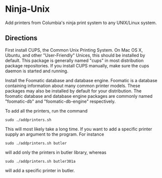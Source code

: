 # Ninja-Unix

Add printers from Columbia's ninja print system to any UNIX/Linux system.

## Directions

First install CUPS, the Common Unix Printing System. On Mac OS X, Ubuntu, and 
other "User-Friendly" Unices, this should be installed by default. This package
is generally named "cups" in most distribution package repositories. If you
install CUPS manually, make sure the cups daemon is started and running.

Install the Foomatic database and database engine. Foomatic is a database 
containing information about many common printer models. These packages may 
also be installed by default for your distribution. The foomatic database and 
database engine packages are commonly named "foomatic-db" and 
"foomatic-db-engine" respectively.

To add all the printers, run the command

	sudo ./addprinters.sh

This will most likely take a long time. If you want to add a specific printer
supply an argument to the program. For instance

	sudo ./addprinters.sh butler

will add only the printers in butler library, whereas

	sudo ./addprinters.sh butler301a

will add a specific printer in butler.
